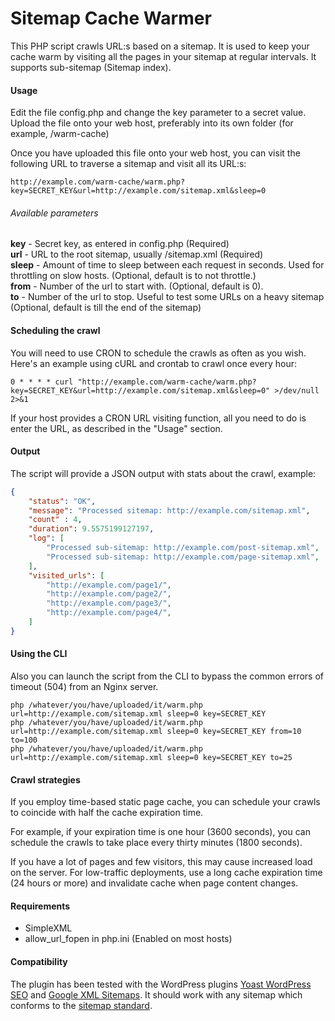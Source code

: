 Sitemap Cache Warmer
====================

This PHP script crawls URL:s based on a sitemap. It is used to keep your cache warm by visiting all the pages in your sitemap 
at regular intervals. It supports sub-sitemap (Sitemap index).

#### Usage

Edit the file config.php and change the key parameter to a secret value. Upload the file onto your web host, preferably into
its own folder (for example, /warm-cache)

Once you have uploaded this file onto your web host, you can visit the following URL to traverse a sitemap and visit all its URL:s:

```
http://example.com/warm-cache/warm.php?key=SECRET_KEY&url=http://example.com/sitemap.xml&sleep=0
```

###### Available parameters

**key** - Secret key, as entered in config.php (Required)  
**url** - URL to the root sitemap, usually /sitemap.xml (Required)  
**sleep** - Amount of time to sleep between each request in seconds. Used for throttling on slow hosts. (Optional, default is to not throttle.)  
**from** - Number of the url to start with. (Optional, default is 0).  
**to** - Number of the url to stop. Useful to test some URLs on a heavy sitemap (Optional, default is till the end of the sitemap)

#### Scheduling the crawl

You will need to use CRON to schedule the crawls as often as you wish. Here's an example using cURL and crontab to crawl once every hour:

```
0 * * * * curl "http://example.com/warm-cache/warm.php?key=SECRET_KEY&url=http://example.com/sitemap.xml&sleep=0" >/dev/null 2>&1
```

If your host provides a CRON URL visiting function, all you need to do is enter the URL, as described in the "Usage" section.

#### Output

The script will provide a JSON output with stats about the crawl, example:

```json
{
    "status": "OK",
    "message": "Processed sitemap: http://example.com/sitemap.xml",
    "count" : 4,
    "duration": 9.5575199127197,
    "log": [
        "Processed sub-sitemap: http://example.com/post-sitemap.xml",
        "Processed sub-sitemap: http://example.com/page-sitemap.xml",
    ],
    "visited_urls": [
        "http://example.com/page1/",
        "http://example.com/page2/",
        "http://example.com/page3/",
        "http://example.com/page4/",
    ]
}
```

#### Using the CLI

Also you can launch the script from the CLI to bypass the common errors of timeout (504) from an Nginx server.

```
php /whatever/you/have/uploaded/it/warm.php url=http://example.com/sitemap.xml sleep=0 key=SECRET_KEY 
php /whatever/you/have/uploaded/it/warm.php url=http://example.com/sitemap.xml sleep=0 key=SECRET_KEY from=10 to=100
php /whatever/you/have/uploaded/it/warm.php url=http://example.com/sitemap.xml sleep=0 key=SECRET_KEY to=25
```

#### Crawl strategies

If you employ time-based static page cache, you can schedule your crawls to coincide with half the cache expiration time.

For example, if your expiration time is one hour (3600 seconds), you can schedule the crawls to take place every thirty minutes (1800 seconds).

If you have a lot of pages and few visitors, this may cause increased load on the server. For low-traffic deployments, use a long cache expiration time (24 hours or more) and invalidate cache when page content changes.

#### Requirements

* SimpleXML
* allow_url_fopen in php.ini (Enabled on most hosts)

#### Compatibility

The plugin has been tested with the WordPress plugins [Yoast WordPress SEO](https://wordpress.org/plugins/wordpress-seo/) and [Google XML Sitemaps](https://wordpress.org/plugins/google-sitemap-generator/). It should work with any sitemap which conforms to the [sitemap standard](http://www.sitemaps.org/protocol.html).
